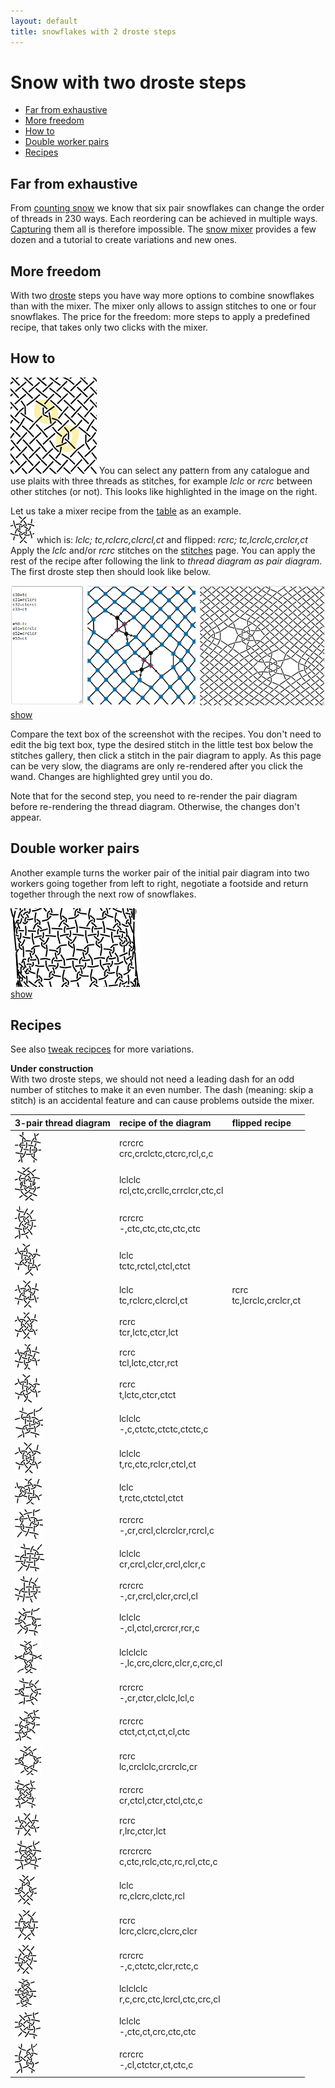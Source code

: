 ```yaml
---
layout: default
title: snowflakes with 2 droste steps
---
```


Snow with two droste steps
==========================

* [Far from exhaustive](#far-from-exhaustive)
* [More freedom](#more-freedom)
* [How to](#how-to)
* [Double worker pairs](#double-worker-pairs)
* [Recipes](#recipes)

Far from exhaustive
-------------------

From [counting snow](/MAE-gf/docs/counting-snow/)
we know that six pair snowflakes can change the order of threads in 230 ways.
Each reordering can be achieved in multiple ways.
[Capturing](/GroundForge-help/Reversed-engineering-of-patterns#recognize-patterns)
them all is therefore impossible.
The [snow mixer](/GroundForge/mix4snow) provides a few dozen
and a tutorial to create variations and new ones.

More freedom
------------

With two [droste](Glossary#droste)  steps you have way more options
to combine snowflakes than with the mixer.
The mixer only allows to assign stitches to one or four snowflakes.
The price for the freedom: more steps to apply a predefined recipe,
that takes only two clicks with the mixer.

How to
------

![](first-thread.png?align=right)
You can select any pattern from any catalogue and use plaits with three threads as stitches,
for example _lclc_ or _rcrc_ between other stitches (or not). 
This looks like highlighted in the image on the right.

Let us take a mixer recipe from the [table](#recipes) as an example.  
![](321-a.png) which is:  _lclc; tc,rclcrc,clcrcl,ct_ and flipped: _rcrc; tc,lcrclc,crclcr,ct_    
Apply the _lclc_ and/or _rcrc_ stitches on the [stitches] page.
You can apply the rest of the recipe after following the link to _thread diagram as pair diagram_.
The first droste step then should look like below. 

[stitches]: /GroundForge/stitches?patchWidth=18&patchHeight=35&tile=5-5-5-,-5-5-5,5-5-5-,-5-5-5,5-5-5-,-5-5-5&shiftColsSW=0&shiftRowsSW=6&shiftColsSE=6&shiftRowsSE=6&e1=ctc&c1=ctc&a1=ctc&f2=ctc&d2=ctc&b2=ctc&e3=ctc&c3=crcr&a3=ctc&f4=ctc&d4=ctc&b4=ctc&e5=clcl&c5=ctc&a5=ctc&f6=ctc&d6=ctc&b6=ctc&&droste3=tc,lcrclc,crclcr,ct

![](first-step.png)  
[show](/GroundForge/droste?patchWidth=18&patchHeight=35&tile=5-5-5-,-5-5-5,5-5-5-,-5-5-5,5-5-5-,-5-5-5&shiftColsSW=0&shiftRowsSW=6&shiftColsSE=6&shiftRowsSE=6&e1=ctc&c1=ctc&a1=ctc&f2=ctc&d2=ctc&b2=ctc&e3=ctc&c3=crcr&a3=ctc&f4=ctc&d4=ctc&b4=ctc&e5=clcl&c5=ctc&a5=ctc&f6=ctc&d6=ctc&b6=ctc&&droste3=tc,lcrclc,crclcr,ct&droste2=,c30=tc,c31=rclcrc,c32=clcrcl,c33=ct,e50=tc,e51=lcrclc,e52=crclcr,e53=ct)

Compare the text box of the screenshot with the recipes.
You don't need to edit the big text box, type the desired stitch 
in the little test box below the stitches gallery,
then click a stitch in the pair diagram to apply.
As this page can be very slow, the diagrams are only re-rendered
after you click the wand.
Changes are highlighted grey until you do. 

Note that for the second step, you need to re-render the pair diagram
before re-rendering the thread diagram. Otherwise, the changes don't appear. 

Double worker pairs
-------------------

Another example turns the worker pair of the initial pair diagram
into two workers going together from left to right, 
negotiate a footside and return together through the next row of snowflakes.

![](square.png)  
[show](https://d-bl.github.io/GroundForge/droste?b1=rcrc&b2=lclc&c1=rcrc&c2=lclc&g1=rcrc&g2=lclc&tile=8,1&shiftColsSW=0&shiftRowsSW=2&shiftColsSE=1&shiftRowsSE=2&footside=-5,b-&headside=-c,5-&a2=-&h1=-&patchWidth=4&patchHeight=6&droste2=b10=c10=g10=rclc,b11=c11=g11=ctc,b12=c12=g12=ctc,b13=c13=g13=crcl,b20=c20=g20=lcrc,b21=c21=g21=ctc,b22=c22=g22=ctc,b23=c23=g23=clcr&droste3=ctc,b133=b233=c133=c233=g133=33=g233=ctcttctc#)

Recipes
-------

See also [tweak recipces](../#recipes-for-the-mixer) for more variations.

**Under construction**  
With two droste steps, we should not need a leading dash
for an odd number of stitches to make it an even number.
The dash (meaning: skip a stitch) is an accidental feature
and can cause problems outside the mixer. 

| **3-pair thread diagram** | **recipe of the diagram**                     | **flipped recipe**            |
|---------------------------|:----------------------------------------------|:------------------------------|
| ![](123-a.png)            | rcrcrc <br> crc,crclctc,ctcrc,rcl,c,c         |                               |
| ![](123-b.png)            | lclclc <br> rcl,ctc,crcllc,crrclcr,ctc,cl     |                               |
| ![](132-a.png)            | rcrcrc <br> -,ctc,ctc,ctc,ctc,ctc             |                               |
| ![](312-a.png)            | lclc <br> tctc,rctcl,ctcl,ctct                |                               |
| ![](321-a.png)            | lclc <br> tc,rclcrc,clcrcl,ct                 | rcrc <br> tc,lcrclc,crclcr,ct |
| ![](321-b.png)            | rcrc <br> tcr,lctc,ctcr,lct                   |                               |
| ![](321-c.png)            | rcrc <br> tcl,lctc,ctcr,rct                   |                               |
| ![](321-d.png)            | rcrc <br> t,lctc,ctcr,ctct                    |                               |
| ![](126453-a.png)         | lclclc <br> -,c,ctctc,ctctc,ctctc,c           |                               |
| ![](153426-a.png)         | lclclc <br> t,rc,ctc,rclcr,ctcl,ct            |                               |
| ![](154326-a.png)         | lclc <br> t,rctc,ctctcl,ctct                  |                               |
| ![](156423-a.png)         | rcrcrc <br> -,cr,crcl,clcrclcr,rcrcl,c        |                               |
| ![](234561-a.png)         | lclclc <br> cr,crcl,clcr,crcl,clcr,c          |                               |
| ![](263451-a.png)         | rcrcrc <br> -,cr,crcl,clcr,crcl,cl            |                               |
| ![](321546-a.png)         | lclclc <br> -,cl,ctcl,crcrcr,rcr,c            |                               |
| ![](321654-a.png)         | lclclclc <br> -,lc,crc,clcrc,clcr,c,crc,cl    |                               |
| ![](321654-b.png)         | rcrcrc <br> -,cr,ctcr,clclc,lcl,c             |                               |
| ![](354612-a.png)         | rcrcrc <br> ctct,ct,ct,ct,cl,ctc              |                               |
| ![](426153-a.png)         | rcrc <br> lc,crclclc,crcrclc,cr               |                               |
| ![](426153-b.png)         | rcrcrc <br> cr,ctcl,ctcr,ctcl,ctc,c           |                               |
| ![](456123-a.png)         | rcrc <br> r,lrc,ctcr,lct                      |                               |
| ![](456123-b.png)         | rcrcrcrc <br> c,ctc,rclc,ctc,rc,rcl,ctc,c     |                               |
| ![](462513-a.png)         | lclc <br> rc,clcrc,clctc,rcl                  |                               |
| ![](564312-a.png)         | rcrc <br> lcrc,clcrc,clcrc,clcr               |                               |
| ![](563412-a.png)         | rcrcrc <br> -,c,ctctc,clcr,rctc,c             |                               |
| ![](623451-a.png)         | lclclclc <br> r,c,crc,ctc,lcrcl,ctc,crc,cl    |                               |
| ![](623541-a.png)         | lclclc <br> -,ctc,ct,crc,ctc,ctc              |                               |
| ![](623541-b.png)         | rcrcrc <br> -,cl,ctctcr,ct,ctc,c              |                               |
